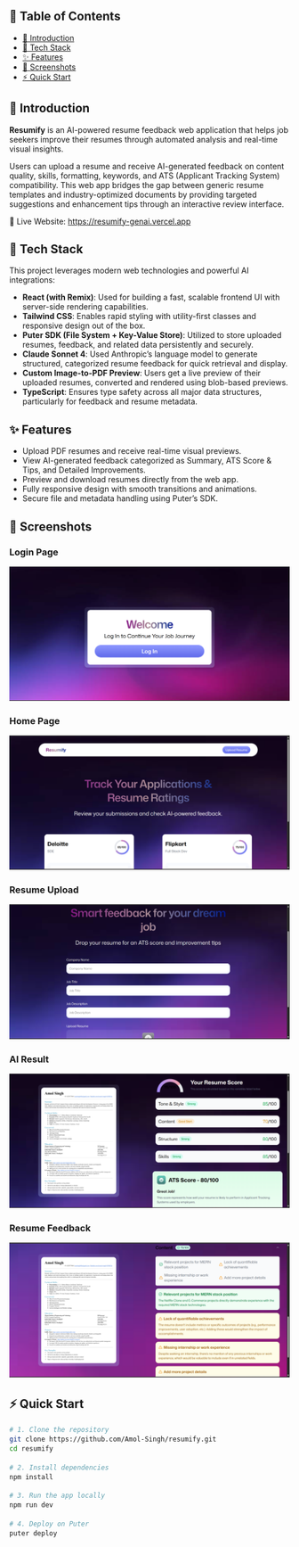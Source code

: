 ## 📑 Table of Contents

- [🧠 Introduction](#-introduction)
- [🧰 Tech Stack](#-tech-stack)
- [✨ Features](#-features)
- [📸 Screenshots](#-screenshots)
- [⚡ Quick Start](#-quick-start)


## 🧠 Introduction

**Resumify** is an AI-powered resume feedback web application that helps job seekers improve their resumes through automated analysis and real-time visual insights.

Users can upload a resume and receive AI-generated feedback on content quality, skills, formatting, keywords, and ATS (Applicant Tracking System) compatibility. This web app bridges the gap between generic resume templates and industry-optimized documents by providing targeted suggestions and enhancement tips through an interactive review interface.

🚀 Live Website: https://resumify-genai.vercel.app 


## 🧰 Tech Stack

This project leverages modern web technologies and powerful AI integrations:

- **React (with Remix)**: Used for building a fast, scalable frontend UI with server-side rendering capabilities.
- **Tailwind CSS**: Enables rapid styling with utility-first classes and responsive design out of the box.
- **Puter SDK (File System + Key-Value Store)**: Utilized to store uploaded resumes, feedback, and related data persistently and securely.
- **Claude Sonnet 4**: Used Anthropic’s language model to generate structured, categorized resume feedback for quick retrieval and display.
- **Custom Image-to-PDF Preview**: Users get a live preview of their uploaded resumes, converted and rendered using blob-based previews.
- **TypeScript**: Ensures type safety across all major data structures, particularly for feedback and resume metadata.


## ✨ Features

- Upload PDF resumes and receive real-time visual previews.
- View AI-generated feedback categorized as Summary, ATS Score & Tips, and Detailed Improvements.
- Preview and download resumes directly from the web app.
- Fully responsive design with smooth transitions and animations.
- Secure file and metadata handling using Puter’s SDK.


## 📸 Screenshots

### Login Page
![Login](./public/readme/Landing-page.png)

### Home Page  
![Upload Screenshot](./public/readme/Home-page.png)

### Resume Upload
![Upload Screenshot](./public/readme/Upload-resume.png)

### AI Result
![Feedback Screenshot](./public/readme/Resume-review-1.png)

### Resume Feedback
![Preview Screenshot](./public/readme/Resume-review-2.png)


## ⚡ Quick Start

```bash
# 1. Clone the repository
git clone https://github.com/Amol-Singh/resumify.git
cd resumify

# 2. Install dependencies
npm install

# 3. Run the app locally
npm run dev

# 4. Deploy on Puter
puter deploy
